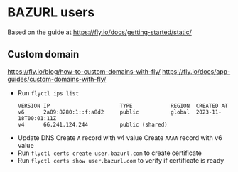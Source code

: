 # BAZURL users

Based on the guide at https://fly.io/docs/getting-started/static/

## Custom domain

https://fly.io/blog/how-to-custom-domains-with-fly/
https://fly.io/docs/app-guides/custom-domains-with-fly/

* Run `flyctl ips list` 
  ```
  VERSION IP                      TYPE            REGION  CREATED AT           
  v6      2a09:8280:1::f:a8d2     public          global  2023-11-18T00:01:11Z
  v4      66.241.124.244          public (shared) 
  ``` 
* Update DNS
  Create `A` record with v4 value
  Create `AAAA` record with v6 value
* Run `flyctl certs create user.bazurl.com` to create certificate
* Run `flyctl certs show user.bazurl.com` to verify if certificate is ready
